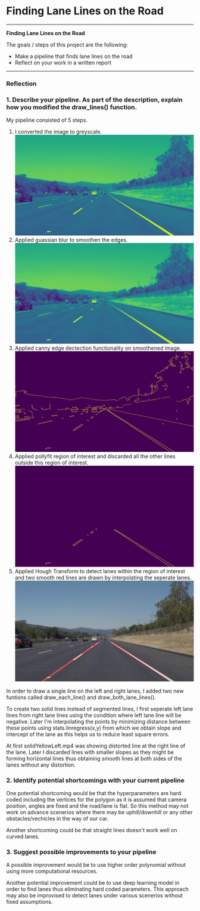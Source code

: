# **Finding Lane Lines on the Road** 

---

**Finding Lane Lines on the Road**

The goals / steps of this project are the following:
* Make a pipeline that finds lane lines on the road
* Reflect on your work in a written report


[//]: # (Image References)

[image1]: ./intermittent_images/greyscale_solidwhite_right.jpg "Grayscale"
[image2]: ./intermittent_images/blur_solidwhite_right_image.jpg "Blurred"
[image3]: ./intermittent_images/canny_solidwhite_right_image.jpg "Canny"
[image4]: ./intermittent_images/masked_solidwhite_right_image.jpg "Masked"
[image5]: ./test_images_output/solidWhiteRightoutput.png  "Weighted"

---

### Reflection

### 1. Describe your pipeline. As part of the description, explain how you modified the draw_lines() function.

My pipeline consisted of 5 steps. 
1. I converted the image to greyscale.
![alt text][image1]
2. Applied guassian blur to smoothen the edges.
![alt text][image2]
3. Applied canny edge dectection functionality on smoothened image.
![alt text][image3]
4. Applied pollyfit region of interest and discarded all the other lines outside this region of interest.
![alt text][image4]
5. Applied Hough Transform to detect lanes within the region of interest and two smooth red lines are drawn by interpolating the seperate lanes.
![alt text][image5]

In order to draw a single line on the left and right lanes, I added two new funtions called draw_each_line() and draw_both_lane_lines().

To create two solid lines instead of segmented lines, I first seperate left lane lines from right lane lines using the condition where left lane line will be negative. Later I'm interpolating the points by minimizing distance between these points using stats.linregress(x,y) from which we obtain slope and intercept of the lane as this helps us to reduce least square errors. 

At first solidYellowLeft.mp4 was showing distorted line at the right line of the lane. Later I discarded lines with smaller slopes as they might be forming horizontal lines thus obtaining smooth lines at both sides of the lanes without any distortion.

### 2. Identify potential shortcomings with your current pipeline


One potential shortcoming would be that the hyperparameters are hard coded including the vertices for the polygon as it is assumed that camera position, angles are fixed and the road/lane is flat. So this method may not work on advance scenerios where there may be uphill/downhill or any other obstacles/vechicles in the way of our car.

Another shortcoming could be that straight lines doesn't work well on curved lanes.


### 3. Suggest possible improvements to your pipeline

A possible improvement would be to use higher order polynomial without using more computational resources.

Another potential improvement could be to use deep learning model in order to find lanes thus eliminating hard coded parameters. This approach may also be improvised to detect lanes under various scenerios without fixed assumptions.
